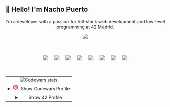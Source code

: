 ## 👋 Hello! I'm Nacho Puerto
<p align="center">
I'm a developer with a passion for full-stack web development and low-level programming at 42 Madrid.
</p>

<p align="center">
  <a href="https://skillicons.dev">
    <img src="https://skillicons.dev/icons?i=git,github,js,react,nodejs,mongodb,c,cpp,html,css,postman,bash,docker,ubuntu,vim,p5js,ai,ps,xd&perline=7" />
  </a>
</p>
<br><br>

<div align="center">

<img src="https://cdn.jsdelivr.net/gh/devicons/devicon/icons/c/c-original.svg" width="40" />
&nbsp;&nbsp;&nbsp;
<img src="https://cdn.jsdelivr.net/gh/devicons/devicon/icons/cplusplus/cplusplus-original.svg" width="40" />
&nbsp;&nbsp;&nbsp;
<img src="https://cdn.jsdelivr.net/gh/devicons/devicon/icons/javascript/javascript-original.svg" width="40" />
&nbsp;&nbsp;&nbsp;
<img src="https://cdn.jsdelivr.net/gh/devicons/devicon/icons/react/react-original.svg" width="40" />
&nbsp;&nbsp;&nbsp;
<img src="https://cdn.jsdelivr.net/gh/devicons/devicon/icons/nodejs/nodejs-original.svg" width="40" />
&nbsp;&nbsp;&nbsp;
<img src="https://cdn.jsdelivr.net/gh/devicons/devicon/icons/mongodb/mongodb-original.svg" width="40" />
&nbsp;&nbsp;&nbsp;
<img src="https://cdn.jsdelivr.net/gh/devicons/devicon/icons/html5/html5-original.svg" width="40" />
&nbsp;&nbsp;&nbsp;
<img src="https://cdn.jsdelivr.net/gh/devicons/devicon/icons/css3/css3-original.svg" width="40" />

</div>
<br><br>





<table align="center">
  <tr>
    <td align="center">
        <a href="https://leetcode.com/u/nachopuerto95/">
          <img src="https://leetcard.jacoblin.cool/Nachopuerto95?theme=nord" alt="Codewars stats" />
        </a>
    </td>
  </tr>
  <tr>
    <td align="center">
      <details>
        <summary><img src="assets/5387632.png" width="20" color="white" alt="42 Logo" />&nbsp; Show Codewars Profile</summary>
        <a href="https://www.codewars.com/users/Nachopuerto95">
          <img src="https://github.r2v.ch/codewars?user=Nachopuerto95&top_languages=true&bg=%23111111&stroke=%23e0e0e0&text=%23e0e0e0" alt="Codewars stats" />
        </a>
      </details>
    </td>
  </tr>
  <tr>
    <td align="center">
     <details>
       <summary align="middle" ><img src="assets/42-logo.svg" width="20" color="white" alt="42 Logo" />&nbsp; Show 42 Profile</summary>
       <a href="https://github.com/oakoudad/badge42">
              <img src="https://badge.mediaplus.ma/darkblue/jpuerto-?1337Badge=off&UM6P=off" alt="jpuerto-'s 42 stats" />
        </a>
    </details>
    </td>
  </tr>
</table>
